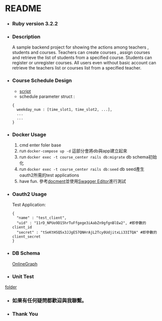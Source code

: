 # README

* ### Ruby version 3.2.2

* ### Description
  A sample backend project for showing the actions among teachers , students and courses.
  Teachers can create courses , assign courses and retrieve the list of students from a specified course.
  Students can register or unregister courses.
  All users even without basic account can retrieve the teachers list or courses list from a specified teacher.

* ### Course Schedule Design
  - [script](app/models/course.rb)
  - schedule parameter struct : 
  ```
  {
    weekday_num : [time_slot1, time_slot2, ...],
    ...
    ...
  }
  ```

* ### Docker Usage
  1. cmd enter foler base
  2. run `docker-compose up -d`
    這部分會將db與app建立起來
  4. run `docker exec -t course_center rails db:migrate`
    db schema初始化
  5. run `docker exec -t course_center rails db:seed`
    db seed產生oauth2所需的test applications
  6. have fun.
    參考[docment](openapi_doc.yaml)並使用[Swagger Editor](https://editor.swagger.io/)進行測試
  
* ### Oauth2 Usage
  Test Application:
  ```
  {
    "name" : "test_client",
    "uid" : "11rD_NPUo9D15hrTuFfgege3iAabZn9gfgnBlEw2", #即參數的client_id
    "secret" : "tSeKtHSQ5x3JJgE57QNHrAjL2Tcy0UdjitxLi33ITQA" #即參數的client_secret
  }
  ```

* ### DB Schema
  [OnlineGraph](https://dbdiagram.io/d/65f52456ae072629ce2707d0)

* ### Unit Test
 [folder](/spec/controllers)

* ### 如果有任何疑問都歡迎與我聯繫。
* ### Thank You 

